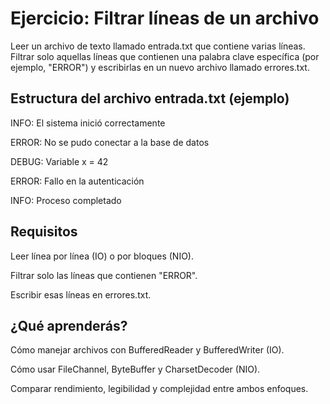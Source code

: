 # Ejercicio: Filtrar líneas de un archivo

Leer un archivo de texto llamado entrada.txt que contiene varias líneas. Filtrar solo aquellas líneas que contienen una palabra clave específica (por ejemplo, "ERROR") y escribirlas en un nuevo archivo llamado errores.txt.

## Estructura del archivo entrada.txt (ejemplo)
INFO: El sistema inició correctamente

ERROR: No se pudo conectar a la base de datos

DEBUG: Variable x = 42

ERROR: Fallo en la autenticación

INFO: Proceso completado

## Requisitos
Leer línea por línea (IO) o por bloques (NIO).

Filtrar solo las líneas que contienen "ERROR".

Escribir esas líneas en errores.txt.

## ¿Qué aprenderás?
Cómo manejar archivos con BufferedReader y BufferedWriter (IO).

Cómo usar FileChannel, ByteBuffer y CharsetDecoder (NIO).

Comparar rendimiento, legibilidad y complejidad entre ambos enfoques.
